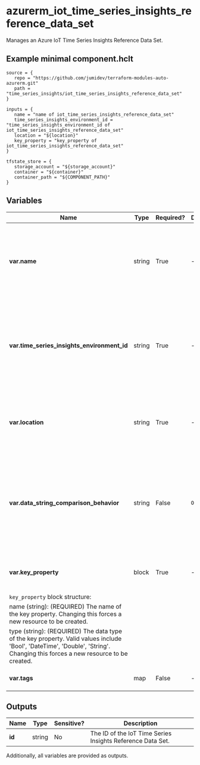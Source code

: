 # azurerm_iot_time_series_insights_reference_data_set

Manages an Azure IoT Time Series Insights Reference Data Set.

## Example minimal component.hclt

```hcl
source = {
   repo = "https://github.com/jumidev/terraform-modules-auto-azurerm.git" 
   path = "time_series_insights/iot_time_series_insights_reference_data_set" 
}

inputs = {
   name = "name of iot_time_series_insights_reference_data_set" 
   time_series_insights_environment_id = "time_series_insights_environment_id of iot_time_series_insights_reference_data_set" 
   location = "${location}" 
   key_property = "key_property of iot_time_series_insights_reference_data_set" 
}

tfstate_store = {
   storage_account = "${storage_account}" 
   container = "${container}" 
   container_path = "${COMPONENT_PATH}" 
}

```

## Variables

| Name | Type | Required? |  Default  |  possible values |  Description |
| ---- | ---- | --------- |  ----------- | ----------- | ----------- |
| **var.name** | string | True | -  |  -  |  Specifies the name of the Azure IoT Time Series Insights Reference Data Set. Changing this forces a new resource to be created. Must be globally unique. | 
| **var.time_series_insights_environment_id** | string | True | -  |  -  |  The resource ID of the Azure IoT Time Series Insights Environment in which to create the Azure IoT Time Series Insights Reference Data Set. Changing this forces a new resource to be created. | 
| **var.location** | string | True | -  |  -  |  Specifies the supported Azure location where the resource exists. Changing this forces a new resource to be created. | 
| **var.data_string_comparison_behavior** | string | False | `Ordinal`  |  `Ordinal`, `OrdinalIgnoreCase`  |  The comparison behavior that will be used to compare keys. Valid values include `Ordinal` and `OrdinalIgnoreCase`. Defaults to `Ordinal`. Changing this forces a new resource to be created. | 
| **var.key_property** | block | True | -  |  -  |  A `key_property` block. Changing this forces a new resource to be created. | 
| `key_property` block structure: || 
|   name (string): (REQUIRED) The name of the key property. Changing this forces a new resource to be created. ||
|   type (string): (REQUIRED) The data type of the key property. Valid values include 'Bool', 'DateTime', 'Double', 'String'. Changing this forces a new resource to be created. ||
| **var.tags** | map | False | -  |  -  |  A mapping of tags to assign to the resource. | 



## Outputs

| Name | Type | Sensitive? | Description |
| ---- | ---- | --------- | --------- |
| **id** | string | No  | The ID of the IoT Time Series Insights Reference Data Set. | 

Additionally, all variables are provided as outputs.
